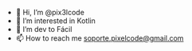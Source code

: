 - 👋 Hi, I’m @pix3lcode
- 👀 I’m interested in Kotlin 
- 💞️ I’m dev to Fácil
- 📫 How to reach me soporte.pixelcode@gmail.com 

<!---
pix3lcode/pix3lcode is a ✨ special ✨ repository because its `README.md` (this file) appears on your GitHub profile.
You can click the Preview link to take a look at your changes.
--->
